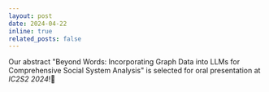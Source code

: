 ```yaml
---
layout: post
date: 2024-04-22 
inline: true
related_posts: false
---
```



Our abstract "Beyond Words: Incorporating Graph Data into LLMs for Comprehensive Social System Analysis" is selected for oral presentation at _IC2S2 2024_!🥳
